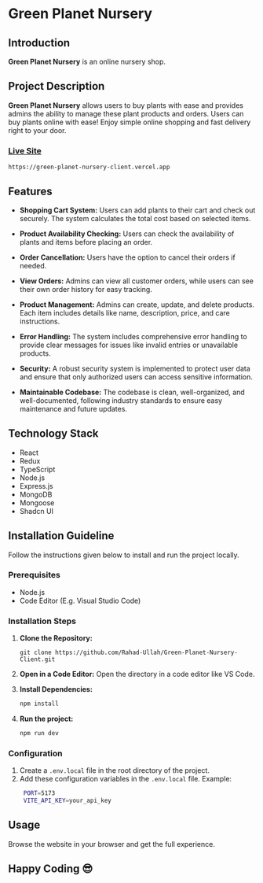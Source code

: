 # Green Planet Nursery

## Introduction

**Green Planet Nursery** is an online nursery shop.

## Project Description

**Green Planet Nursery** allows users to buy plants with ease and provides admins the ability to manage these plant products and orders. Users can buy plants online with ease! Enjoy simple online shopping and fast delivery right to your door.

### [Live Site](https://green-planet-nursery-client.vercel.app)

```base
https://green-planet-nursery-client.vercel.app
```

## Features

- **Shopping Cart System:**
  Users can add plants to their cart and check out securely. The system calculates the total cost based on selected items.

- **Product Availability Checking:**
  Users can check the availability of plants and items before placing an order.

- **Order Cancellation:**
  Users have the option to cancel their orders if needed.

- **View Orders:**
  Admins can view all customer orders, while users can see their own order history for easy tracking.

- **Product Management:**
  Admins can create, update, and delete products. Each item includes details like name, description, price, and care instructions.

- **Error Handling:**
  The system includes comprehensive error handling to provide clear messages for issues like invalid entries or unavailable products.

- **Security:**
  A robust security system is implemented to protect user data and ensure that only authorized users can access sensitive information.

- **Maintainable Codebase:**
  The codebase is clean, well-organized, and well-documented, following industry standards to ensure easy maintenance and future updates.

## Technology Stack

- React
- Redux
- TypeScript
- Node.js
- Express.js
- MongoDB
- Mongoose
- Shadcn UI

## Installation Guideline

Follow the instructions given below to install and run the project locally.

### Prerequisites

- Node.js
- Code Editor (E.g. Visual Studio Code)

### Installation Steps

1. **Clone the Repository:**

   ```base
   git clone https://github.com/Rahad-Ullah/Green-Planet-Nursery-Client.git
   ```

2. **Open in a Code Editor:**
   Open the directory in a code editor like VS Code.
3. **Install Dependencies:**

   ```markdown
   npm install
   ```

4. **Run the project:**

   ```markdown
   npm run dev
   ```

### Configuration

1. Create a `.env.local` file in the root directory of the project.
2. Add these configuration variables in the `.env.local` file.
   Example:
   ```bash
    PORT=5173
    VITE_API_KEY=your_api_key
   ```

## Usage

Browse the website in your browser and get the full experience.

## Happy Coding 😎
